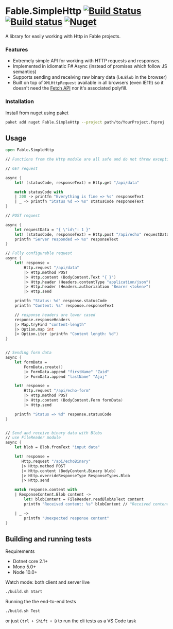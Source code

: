 # Fable.SimpleHttp [![Build Status](https://travis-ci.org/Zaid-Ajaj/Fable.SimpleHttp.svg?branch=master)](https://travis-ci.org/Zaid-Ajaj/Fable.SimpleHttp) [![Build status](https://ci.appveyor.com/api/projects/status/fgbd40ahcyrec5uw?svg=true)](https://ci.appveyor.com/project/Zaid-Ajaj/fable-simplehttp) [![Nuget](https://img.shields.io/nuget/v/Fable.SimpleHttp.svg?maxAge=0&colorB=brightgreen)](https://www.nuget.org/packages/Fable.SimpleHttp)

A library for easily working with Http in Fable projects.

### Features

 - Extremely simple API for working with HTTP requests and responses.
 - Implemented in idiomatic F# Async (instead of promises which follow JS semantics)
 - Supports sending and receiving raw binary data (i.e.`Blob` in the browser)
 - Built on top of `XMLHttpRequest` available in all browsers (even IE11!) so it doesn't need the [Fetch API](https://developer.mozilla.org/en-US/docs/Web/API/Fetch_API) nor it's associated polyfill.

### Installation
Install from nuget using paket
```sh
paket add nuget Fable.SimpleHttp --project path/to/YourProject.fsproj
```

## Usage
```fs
open Fable.SimpleHttp

// Functions from the Http module are all safe and do not throw exceptions

// GET request

async {
    let! (statusCode, responseText) = Http.get "/api/data"

    match statusCode with
    | 200 -> printfn "Everything is fine => %s" responseText
    | _ -> printfn "Status %d => %s" statusCode responseText
}

// POST request

async {
    let requestData = "{ \"id\": 1 }"
    let! (statusCode, responseText) = Http.post "/api/echo" requestData
    printfn "Server responded => %s" responseText
}

// Fully configurable request
async {
    let! response =
        Http.request "/api/data"
        |> Http.method POST
        |> Http.content (BodyContent.Text "{ }")
        |> Http.header (Headers.contentType "application/json")
        |> Http.header (Headers.authorization "Bearer <token>")
        |> Http.send

    printfn "Status: %d" response.statusCode
    printfn "Content: %s" response.responseText

    // response headers are lower cased
    response.responseHeaders
    |> Map.tryFind "content-length"
    |> Option.map int
    |> Option.iter (printfn "Content length: %d")
}


// Sending form data
async {
    let formData =
        FormData.create()
        |> FormData.append "firstName" "Zaid"
        |> FormData.append "lastName" "Ajaj"

    let! response =
        Http.request "/api/echo-form"
        |> Http.method POST
        |> Http.content (BodyContent.Form formData)
        |> Http.send

    printfn "Status => %d" response.statusCode
}


// Send and receive binary data with Blobs
// use FileReader module
async {
    let blob = Blob.fromText "input data"

    let! response =
       Http.request "/api/echoBinary"
       |> Http.method POST
       |> Http.content (BodyContent.Binary blob)
       |> Http.overrideResponseType ResponseTypes.Blob
       |> Http.send

    match response.content with
    | ResponseContent.Blob content ->
        let! blobContent = FileReader.readBlobAsText content
        printfn "Received content: %s" blobContent // "Received content: input data"

    | _ ->
        printfn "Unexpected response content"
}
```

## Building and running tests
Requirements

 - Dotnet core 2.1+
 - Mono 5.0+
 - Node 10.0+


Watch mode: both client and server live
```sh
./build.sh Start
```
Running the the end-to-end tests
```sh
./build.sh Test
```
or just `Ctrl + Shift + B` to run the cli tests as a VS Code task

